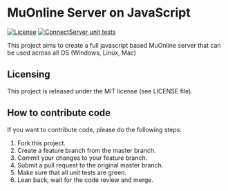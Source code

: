 # MuOnline Server on JavaScript
[![License](https://img.shields.io/badge/license-MIT-blue.svg)](LICENSE)
[![ConnectServer unit tests](https://github.com/pafa7a/mu-online-js/actions/workflows/connect-server-tests/badge.svg)](https://github.com/pafa7a/mu-online-js/actions/workflows/connect-server-tests.yml)

This project aims to create a full javascript based MuOnline server that can be used across all OS (Windows, Linux, Mac)

## Licensing
This project is released under the MIT license (see LICENSE file).

## How to contribute code
If you want to contribute code, please do the following steps:
1. Fork this project.
2. Create a feature branch from the master branch.
3. Commit your changes to your feature branch.
4. Submit a pull request to the original master branch.
5. Make sure that all unit tests are green.
6. Lean back, wait for the code review and merge.
